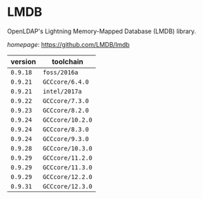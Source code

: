 # LMDB

OpenLDAP's Lightning Memory-Mapped Database (LMDB) library.

*homepage*: <https://github.com/LMDB/lmdb>

version | toolchain
--------|----------
``0.9.18`` | ``foss/2016a``
``0.9.21`` | ``GCCcore/6.4.0``
``0.9.21`` | ``intel/2017a``
``0.9.22`` | ``GCCcore/7.3.0``
``0.9.23`` | ``GCCcore/8.2.0``
``0.9.24`` | ``GCCcore/10.2.0``
``0.9.24`` | ``GCCcore/8.3.0``
``0.9.24`` | ``GCCcore/9.3.0``
``0.9.28`` | ``GCCcore/10.3.0``
``0.9.29`` | ``GCCcore/11.2.0``
``0.9.29`` | ``GCCcore/11.3.0``
``0.9.29`` | ``GCCcore/12.2.0``
``0.9.31`` | ``GCCcore/12.3.0``
